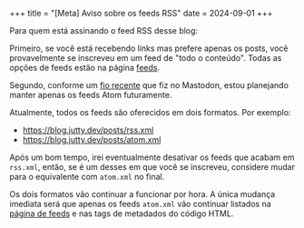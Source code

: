 +++
title = "[Meta] Aviso sobre os feeds RSS"
date = 2024-09-01
+++

Para quem está assinando o feed RSS desse blog:

Primeiro, se você está recebendo links mas prefere apenas os posts, você provavelmente se inscreveu em um feed de "todo o conteúdo". Todas as opções de feeds estão na página [feeds](/feeds).

Segundo, conforme um [fio recente](https://mastodon.bsd.cafe/@jutty/113013450769036273) que fiz no Mastodon, estou planejando manter apenas os feeds Atom futuramente.

Atualmente, todos os feeds são oferecidos em dois formatos. Por exemplo:

- <https://blog.jutty.dev/posts/rss.xml>
- <https://blog.jutty.dev/posts/atom.xml>

Após um bom tempo, irei eventualmente desativar os feeds que acabam em `rss.xml`, então, se é um desses em que você se inscreveu, considere mudar para o equivalente com `atom.xml` no final.

Os dois formatos vão continuar a funcionar por hora. A única mudança imediata será que apenas os feeds `atom.xml` vão continuar listados na [página de feeds](/feeds) e nas tags de metadados do código HTML.
